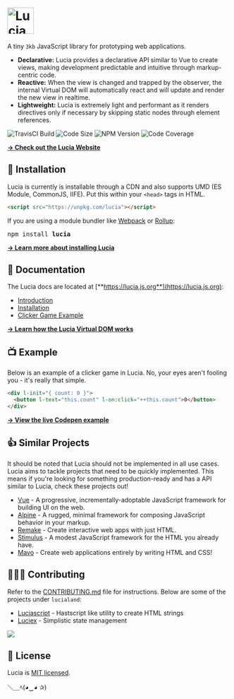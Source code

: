 # <a href="http://lucia.js.org"><img src="https://raw.githubusercontent.com/aidenybai/lucia/master/.github/img/logo.svg" height="60" alt="Lucia Logo" aria-label="http://lucia.js.org" /></a>

A tiny `3kb` JavaScript library for prototyping web applications.

- **Declarative:** Lucia provides a declarative API similar to Vue to create views, making development predictable and intuitive through markup-centric code.
- **Reactive:** When the view is changed and trapped by the observer, the internal Virtual DOM will automatically react and will update and render the new view in realtime.
- **Lightweight:** Lucia is extremely light and performant as it renders directives only if necessary by skipping static nodes through element references.

![TravisCI Build](https://badgen.net/travis/aidenybai/lucia?color=7460E1&labelColor=1D1E32&style=flat-square&label=build) ![Code Size](https://badgen.net/badgesize/brotli/https/unpkg.com/lucia?color=7460E1&labelColor=1D1E32&style=flat-square&label=size) ![NPM Version](https://img.shields.io/npm/v/lucia?color=7460E1&labelColor=1D1E32&style=flat-square) ![Code Coverage](https://img.shields.io/coveralls/github/aidenybai/lucia?color=7460E1&labelColor=1D1E32&style=flat-square)

[**→ Check out the Lucia Website**](https://lucia.js.org)

## 📩 Installation

Lucia is currently is installable through a CDN and also supports UMD (ES Module, CommonJS, IIFE). Put this within your `<head>` tags in HTML.

```html
<script src="https://unpkg.com/lucia"></script>
```

If you are using a module bundler like [Webpack](https://webpack.js.org/) or [Rollup](https://rollupjs.org):

<pre>
npm install <b>lucia</b>
</pre>

[**→ Learn more about installing Lucia**](https://lucia.js.org/docs/essentials/installation)

## 📕 Documentation

The Lucia docs are located at [**https://lucia.js.org**](https://lucia.js.org):

- [Introduction](https://lucia.js.org/docs/essentials/introduction)
- [Installation](https://lucia.js.org/docs/essentials/installation)
- [Clicker Game Example](https://lucia.js.org/docs/essentials/introduction#clicker-game-example)

[**→ Learn how the Lucia Virtual DOM works**](https://github.com/aidenybai/lucia/tree/master/src/vdom#readme)

## 📺 Example

Below is an example of a clicker game in Lucia. No, your eyes aren't fooling you - it's really that simple.

```html
<div l-init="{ count: 0 }">
  <button l-text="this.count" l-on:click="++this.count">0</button>
</div>
```

[**→ View the live Codepen example**](https://codepen.io/aidenybai/pen/jOrXdKj)

## 👍 Similar Projects

It should be noted that Lucia should not be implemented in all use cases. Lucia aims to tackle projects that need to be quickly implemented. This means if you're looking for something production-ready and has a API similar to Lucia, check these projects out!

- [Vue](https://github.com/vuejs/vue) - A progressive, incrementally-adoptable JavaScript framework for building UI on the web.
- [Alpine](https://github.com/alpinejs/alpine) - A rugged, minimal framework for composing JavaScript behavior in your markup.
- [Remake](https://github.com/remake/remake-cli) - Create interactive web apps with just HTML.
- [Stimulus](https://github.com/stimulusjs/stimulus) - A modest JavaScript framework for the HTML you already have.
- [Mavo](https://github.com/mavoweb/mavo) - Create web applications entirely by writing HTML and CSS!

## 🧑‍🤝‍🧑 Contributing

Refer to the [CONTRIBUTING.md](https://github.com/aidenybai/lucia/blob/master/.github/CONTRIBUTING.md) file for instructions. Below are some of the projects under `lucialand`:

- [Luciascript](https://github.com/lucialand/luciascript) - Hastscript like utility to create HTML strings
- [Luciex](https://github.com/lucialand/luciex) - Simplistic state management

<a href="https://github.com/aidenybai/lucia/graphs/contributors"><img src="https://opencollective.com/lucialand/contributors.svg?width=890" /></a>

## 📑 License

Lucia is [MIT licensed](LICENSE.md).

＼＿ﾍ(◕‿◕ ✰)
